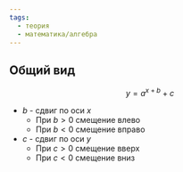 ```yaml
---
tags:
  - теория
  - математика/алгебра
---
```

## Общий вид
$$y = a^{x + b} + c$$
- $b$ - сдвиг по оси $x$
	- При $b > 0$ смещение влево
	- При $b < 0$ смещение вправо
- $c$ - сдвиг по оси $y$
	- При $c > 0$ смещение вверх
	- При $c < 0$ смещение вниз